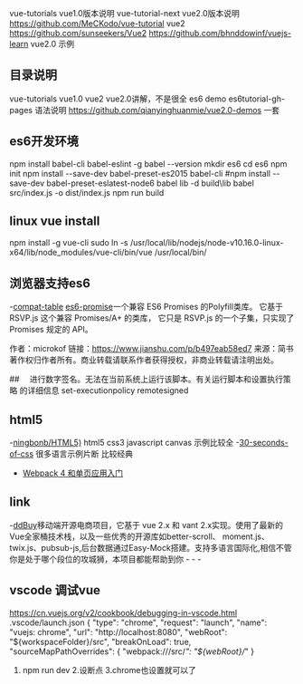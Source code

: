 


vue-tutorials   vue1.0版本说明
vue-tutorial-next vue2.0版本说明 https://github.com/MeCKodo/vue-tutorial
vue2 https://github.com/sunseekers/Vue2 
https://github.com/bhnddowinf/vuejs-learn  vue2.0 示例

## 目录说明
vue-tutorials  vue1.0
vue2  vue2.0讲解，不是很全
es6 demo
es6tutorial-gh-pages  语法说明
https://github.com/qianyinghuanmie/vue2.0-demos  一套



## es6开发环境
npm install babel-cli babel-eslint -g
babel --version
mkdir es6
cd es6
npm init
npm install --save-dev babel-preset-es2015 babel-cli   #npm install --save-dev babel-preset-eslatest-node6
babel lib -d build\lib
 babel src/index.js -o dist/index.js
 npm run build


 ## linux vue install
 npm install -g vue-cli
 sudo ln -s /usr/local/lib/nodejs/node-v10.16.0-linux-x64/lib/node_modules/vue-cli/bin/vue /usr/local/bin/

 ## 浏览器支持es6
 -[compat-table](http://kangax.github.io/compat-table/es6/)
 [es6-promise](https://.github.com/jakearchibald/es6-promise)一个兼容 ES6 Promises 的Polyfill类库。 它基于 RSVP.js 这个兼容 Promises/A+ 的类库， 它只是 RSVP.js 的一个子集，只实现了Promises 规定的 API。

作者：microkof
链接：https://www.jianshu.com/p/b497eab58ed7
来源：简书
著作权归作者所有。商业转载请联系作者获得授权，非商业转载请注明出处。


 ##　 进行数字签名。无法在当前系统上运行该脚本。有关运行脚本和设置执行策略 的详细信息
 set-executionpolicy remotesigned


 ##  html5
 -[ningbonb/HTML5)](https://github.com/ningbonb/HTML5)  html5 css3 javascript canvas 示例比较全
 -[30-seconds-of-css](https://github.com/30-seconds/30-seconds-of-css)  很多语言示例片断 比较经典
 - [Webpack 4 和单页应用入门](https://github.com/wallstreetcn/webpack-and-spa-guide)


 ## link
 -[ddBuy](https://github.com/Geek-James/ddBuy)移动端开源电商项目，它基于 vue 2.x 和 vant 2.x实现。使用了最新的Vue全家桶技术栈，以及一些优秀的开源库如better-scroll、 moment.js、twix.js、pubsub-js,后台数据通过Easy-Mock搭建。支持多语言国际化,相信不管你是处于哪个段位的攻城狮，本项目都能帮助到你
 -[]()
 -[]()
 -[]()


 ## vscode 调试vue
 https://cn.vuejs.org/v2/cookbook/debugging-in-vscode.html
.vscode/launch.json
  {
      "type": "chrome",
      "request": "launch",
      "name": "vuejs: chrome",
      "url": "http://localhost:8080",
      "webRoot": "${workspaceFolder}/src",
      "breakOnLoad": true,
      "sourceMapPathOverrides": {
        "webpack:///src/*": "${webRoot}/*"
      }
1. npm run dev 
2.设断点
3.chrome也设置就可以了
